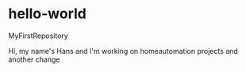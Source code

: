 # hello-world
MyFirstRepository

Hi, my name's Hans and I'm working on homeautomation projects and another change
